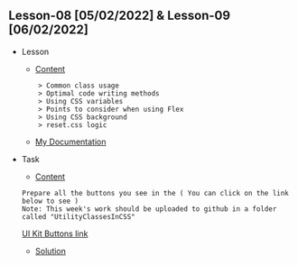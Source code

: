 ## Lesson-08 [05/02/2022] & Lesson-09 [06/02/2022] 

- Lesson
    - [Content](https://github.com/PragmatechEducation/FrontEnd03#day08-09-5-6-fevral-2022-utilityclassesincss)
    ``` 
        > Common class usage
        > Optimal code writing methods
        > Using CSS variables
        > Points to consider when using Flex
        > Using CSS background 
        > reset.css logic 
    ```
    - [My Documentation](https://github.com/RaviHamidov/PragmatechFrontEndProject/blob/main/ReSearch.md)

- Task
    - [Content](https://github.com/PragmatechEducation/FrontEnd03#day08-09-5-6-fevral-2022-utilityclassesincss)
    
    ```
    Prepare all the buttons you see in the ( You can click on the link below to see )
    Note: This week's work should be uploaded to github in a folder called "UtilityClassesInCSS"
    ``` 
    [UI Kit Buttons link](https://www.bootstrapdash.com/demo/calmui/template/demo/vertical-default-light/pages/ui-features/buttons.html)
    
    - [Solution](https://github.com/RaviHamidov/PragmatechFrontEndProject/tree/main/UtilityClassesInCSS) 